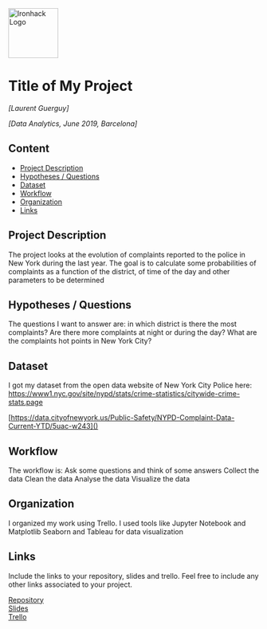<img src="https://bit.ly/2VnXWr2" alt="Ironhack Logo" width="100"/>

# Title of My Project
*[Laurent Guerguy]*

*[Data Analytics, June 2019, Barcelona]*

## Content
- [Project Description](#project-description)
- [Hypotheses / Questions](#hypotheses-/-questions)
- [Dataset](#dataset)
- [Workflow](#workflow)
- [Organization](#organization)
- [Links](#links)

<a name="project-description"></a>

## Project Description
The project looks at the evolution of complaints reported to the police in New York during the last year.
The goal is to calculate some probabilities of complaints as a function of the district, of time of the day and other parameters to be determined

<a name="hypotheses-/-questions"></a>

## Hypotheses / Questions
The questions I want to answer are:
in which district is there the most complaints?
Are there more complaints at night or during the day?
What are the complaints hot points in New York City?

<a name="dataset"></a>

## Dataset
I got my dataset from the open data website of New York City Police here: https://www1.nyc.gov/site/nypd/stats/crime-statistics/citywide-crime-stats.page

[https://data.cityofnewyork.us/Public-Safety/NYPD-Complaint-Data-Current-YTD/5uac-w243]() 

<a name="workflow"></a>

## Workflow
The workflow is:
Ask some questions and think of some answers
Collect the data
Clean the data
Analyse the data
Visualize the data
<a name="organization"></a>

## Organization
I organized my work using Trello.
I used tools like Jupyter Notebook and Matplotlib Seaborn and Tableau for data visualization

<a name="links"></a>

## Links
Include the links to your repository, slides and trello. Feel free to include any other links associated to your project. 

[Repository](https://github.com/laurent-guerguy/Project-Week-5-Your-Own-Project/tree/master/your-project)  
[Slides](https://slides.com/)  
[Trello](https://trello.com/en)  
